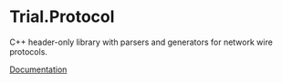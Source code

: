 Trial.Protocol
==============

C++ header-only library with parsers and generators for network wire protocols.

[Documentation](http://breese.github.io/trial/protocol/)

